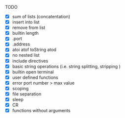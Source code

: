 TODO
* [x] sum of lists (concatentation)
* [x] insert into list
* [x] remove from list
* [x] builtin length
* [x] .port
* [x] .address
* [x] atoi atof toString atod
* [x] no nested list
* [x] include directives
* [x] basic string operations (i.e. string splitting, stripping )
* [x] builtin open terminal
* [x] user defined functions
* [x] error port number > max value
* [x] scoping
* [x] file separation
* [x] sleep
* [x] CR
* [x] functions without arguments
